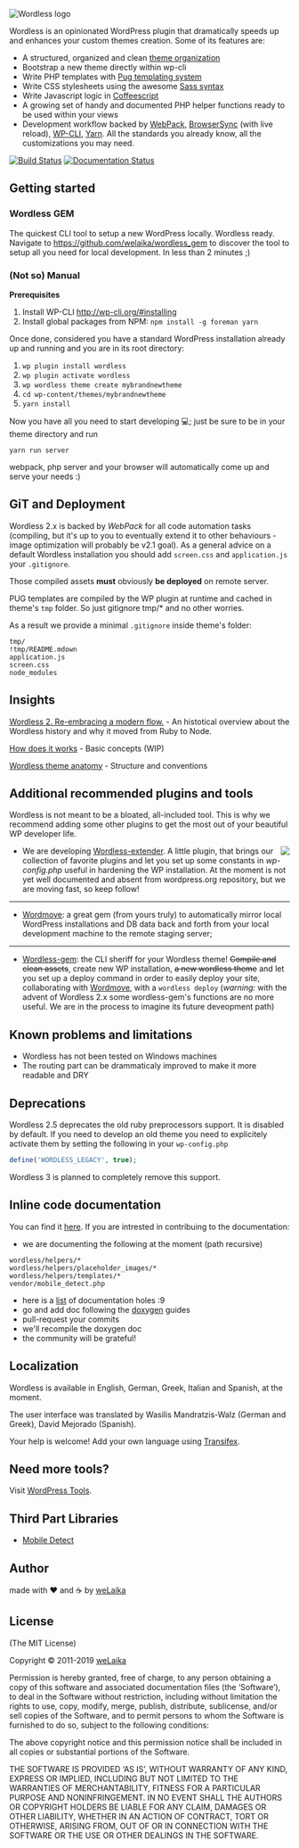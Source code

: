 ![Wordless logo](http://welaika.github.com/wordless/assets/images/wordless_new.png)

Wordless is an opinionated WordPress plugin that dramatically speeds up and enhances your custom themes creation. Some of its features are:

* A structured, organized and clean [theme organization](https://github.com/welaika/wordless/tree/master/wordless/theme_builder/vanilla_theme)
* Bootstrap a new theme directly within wp-cli
* Write PHP templates with [Pug templating system](https://github.com/pug-php/pug)
* Write CSS stylesheets using the awesome [Sass syntax](http://sass-lang.com)
* Write Javascript logic in [Coffeescript](http://jashkenas.github.com/coffee-script/)
* A growing set of handy and documented PHP helper functions ready to be used within your views
* Development workflow backed by [WebPack](https://github.com/webpack/webpack), [BrowserSync](https://www.browsersync.io/) (with live reload), [WP-CLI](http://wp-cli.org/), [Yarn](https://yarnpkg.com/en/). All the standards you already know, all the customizations you may need.

[![Build Status](https://secure.travis-ci.org/welaika/wordless.png)](http://travis-ci.org/welaika/wordless)
[![Documentation Status](https://readthedocs.org/projects/wordless/badge/?version=latest)](https://wordless.readthedocs.io/en/latest/?badge=latest)

## Getting started

### Wordless GEM

The quickest CLI tool to setup a new WordPress locally. Wordless ready.
Navigate to https://github.com/welaika/wordless_gem to discover the tool to setup all you need for local development. In less than 2 minutes ;)

### (Not so) Manual

**Prerequisites**

1. Install WP-CLI http://wp-cli.org/#installing
2. Install global packages from NPM: `npm install -g foreman yarn`

Once done, considered you have a standard WordPress installation already up and running and you are in its root directory:

1. `wp plugin install wordless`
2. `wp plugin activate wordless`
3. `wp wordless theme create mybrandnewtheme`
4. `cd wp-content/themes/mybrandnewtheme`
5. `yarn install`

Now you have all you need to start developing 💻; just be sure to be in your theme directory and run

`yarn run server`

webpack, php server and your browser will automatically come up and serve your needs :)

## GiT and Deployment

Wordless 2.x is backed by *WebPack* for all code automation tasks (compiling, but it's up to you to eventually extend it to other behaviours - image optimization will probably be v2.1 goal). As a general advice on a default Wordless installation you should add `screen.css` and `application.js` your `.gitignore`.

Those compiled assets **must** obviously **be deployed** on remote server.

PUG templates are compiled by the WP plugin at runtime and cached in theme's `tmp` folder. So just gitignore tmp/* and no other worries.

As a result we provide a minimal `.gitignore` inside theme's folder:

```git
tmp/
!tmp/README.mdown
application.js
screen.css
node_modules
```

## Insights

[Wordless 2. Re-embracing a modern flow.](https://dev.welaika.com/blog/2017/12/17/wordless-2-0.html) - An histotical overview about the Wordless history and why it moved from Ruby to Node.

[How does it works](#) - Basic concepts (WIP)

[Wordless theme anatomy](https://github.com/welaika/wordless/wiki/Wordless-theme-anatomy) - Structure and conventions

## Additional recommended plugins and tools

Wordless is not meant to be a bloated, all-included tool. This is why we recommend adding some other plugins to get the most out of your beautiful WP developer life.

<img src="http://welaika.github.com/wordless-extender/assets/images/wordless-extender.png" align="right" style="max-width: 100%" />

* We are developing [Wordless-extender](https://github.com/welaika/wordless-extender). A little plugin, that brings our collection of favorite plugins and let you set up some constants in _wp-config.php_ useful in hardening the WP installation. At the moment is not yet well documented and absent from wordpress.org repository, but we are moving fast, so keep follow!
_______________

* [Wordmove](https://github.com/welaika/wordmove): a great gem (from yours truly) to automatically mirror local WordPress installations and DB data back and forth from your local development machine to the remote staging server;
_______________

* [Wordless-gem](https://github.com/welaika/wordless_gem): the CLI sheriff for your Wordless theme! ~~Compile and clean assets~~, create new WP installation, ~~a new wordless theme~~ and let you set up a deploy command in order to easily deploy your site, collaborating with [Wordmove](https://github.com/welaika/wordmove), with a `wordless deploy` (*warning:* with the advent of Wordless 2.x some wordless-gem's functions are no more useful. We are in the process to imagine its future deveopment path)

## Known problems and limitations

* Wordless has not been tested on Windows machines
* The routing part can be drammaticaly improved to make it more readable and DRY

## Deprecations

Wordless 2.5 deprecates the old ruby preprocessors support. It is disabled by
default. If you need to develop an old theme you need to explicitely activate
them by setting the following in your `wp-config.php`

```php
define('WORDLESS_LEGACY', true);
```

Wordless 3 is planned to completely remove this support.

## Inline code documentation

You can find it [here](http://welaika.github.io/wordless/docs.html). If you are intrested in contribuing to the documentation:

* we are documenting the following at the moment (path recursive)

```
wordless/helpers/*
wordless/helpers/placeholder_images/*
wordless/helpers/templates/*
vendor/mobile_detect.php
```

* here is a [list](http://welaika.github.io/wordless/docs/0.3/dd/da0/todo.html) of documentation holes :9
* go and add doc following the [doxygen](http://www.stack.nl/~dimitri/doxygen/) guides
* pull-request your commits
* we'll recompile the doxygen doc
* the community will be grateful!

## Localization

Wordless is available in English, German, Greek, Italian and Spanish, at the moment.

The user interface was translated by Wasilis Mandratzis-Walz (German and Greek), David Mejorado (Spanish).

Your help is welcome! Add your own language using [Transifex](https://www.transifex.com/projects/p/wordless/).

## Need more tools?
Visit [WordPress Tools](https://www.wptools.it).

## Third Part Libraries

* [Mobile Detect](http://mobiledetect.net)

## Author

made with ❤️ and ☕️ by [weLaika](https://dev.welaika.com)

## License

(The MIT License)

Copyright © 2011-2019 [weLaika](https://dev.welaika.com)

Permission is hereby granted, free of charge, to any person obtaining a copy of this software and associated documentation files (the ‘Software’), to deal in the Software without restriction, including without limitation the rights to use, copy, modify, merge, publish, distribute, sublicense, and/or sell copies of the Software, and to permit persons to whom the Software is furnished to do so, subject to the following conditions:

The above copyright notice and this permission notice shall be included in all copies or substantial portions of the Software.

THE SOFTWARE IS PROVIDED ‘AS IS’, WITHOUT WARRANTY OF ANY KIND, EXPRESS OR IMPLIED, INCLUDING BUT NOT LIMITED TO THE WARRANTIES OF MERCHANTABILITY, FITNESS FOR A PARTICULAR PURPOSE AND NONINFRINGEMENT. IN NO EVENT SHALL THE AUTHORS OR COPYRIGHT HOLDERS BE LIABLE FOR ANY CLAIM, DAMAGES OR OTHER LIABILITY, WHETHER IN AN ACTION OF CONTRACT, TORT OR OTHERWISE, ARISING FROM, OUT OF OR IN CONNECTION WITH THE SOFTWARE OR THE USE OR OTHER DEALINGS IN THE SOFTWARE.
